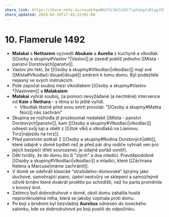 ```yaml
---
share_link: https://share.note.sx/vvuxbfqo#AG7VC4b2s5blTsgVamgIaR1qgJ9Nyvng9Tb7Ca9CyNw
share_updated: 2024-02-19T17:43:22+01:00
---
```

# 10. Flamerule 1492
- **Malakai** s **Netharem** vyzvedli **Abukaie** a **Aurelia** z kuchyně a vlkodlak [[Osoby a skupiny#Vaslov †|Vaslov]] je zavedl poblíž jednoho [[Místa - panství Dorstových|panství]].
- Vaslov jim řekl, že [[Osoby a skupiny#Vlkodlaci|vlkodlaci]] mají své [[Místa#Vlkodlačí doupě|doupě]] směrem k tomu domu. Byl podezřele nejasný ve svých instrukcích.
- Poté započal souboj mezi vlkodlakem [[Osoby a skupiny#Vaslov †|Vaslovem]] a **Malakaiem**
- **Malakai** vyhrál souboj, za pomoci nevyžádané (a nechtěné) intervence od **Kaie** a **Nethara** - s těma si to ještě vyřídí.
	- Vlkodlak těstně před svou smrtí provolal: "[[Osoby a skupiny#Matka Noci]] nás zachrání"
- Skupina se rozhodla jít prozkoumat nedaleké [[Místa - panství Dorstových|panství]], kam [[Osoby a skupiny#Vlkodlaci|vlkodlaci]] odnesli svůj lup a oběti z [[Útok vlků a vlkodlaků na Liamovu Tvrz|nájezdu na tvrz]].
- Před panstvím potkali 2 [[Osoby a skupiny#Rodina Dorstových|děti]], které údajně v domě bydleli než je před pár dny rodiče vyhnali ven pro jejich bezpečí (třetí sourozenec je údajně pořád uvnitř).
- Děti tvrdily, že do domu šlo 6 "zlých" a dva mladíci. Pravděpodobně [[Osoby a skupiny#Vlkodlaci|vlkodlaci]] a mladíci, které [[Záchrana Kelena a Marcuse|máme zachránit]].
- V domě se odehráli klasické “strašidelno-domovské” šprýmy jako duchové, samohrající piano, úpění nestvůry ve sklepení a samozřejmě oživlé brnění které dvakrát prolétlo po schodišti, než ho parta proměnila v kovový šrot.
- Zatímco byli dobrodruhové v domě, okolí domu zahalila hustá neproniknutelná mlha, která se jakoby vzpínala proti domu.
- Po boji s brněním byl bezvládný **Aurelius** odnesen do loveckého salonku, kde se dobrodruhové po boji pustili do odpočinku.